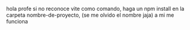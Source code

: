 hola profe si no reconoce vite como comando, haga un npm install en la carpeta nombre-de-proyecto, (se me olvido el nombre jaja) a mi me funciona
